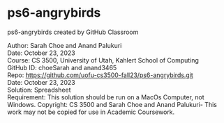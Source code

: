 # ps6-angrybirds
ps6-angrybirds created by GitHub Classroom

Author:     Sarah Choe and Anand Palukuri <br />
Date:       October 23, 2023 <br />
Course:     CS 3500, University of Utah, Kahlert School of Computing <br />
GitHub ID:  choeSarah and anand3465 <br />
Repo:       https://github.com/uofu-cs3500-fall23/ps6-angrybirds.git <br />
Date:       October 23, 2023 <br />
Solution:   Spreadsheet <br />
Requirement: This solution should be run on a MacOs Computer, not Windows.
Copyright:  CS 3500 and Sarah Choe and Anand Palukuri- This work may not be copied for use in Academic Coursework.
